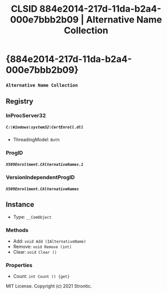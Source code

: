﻿---
title: "CLSID 884e2014-217d-11da-b2a4-000e7bbb2b09 | Alternative Name Collection"
excerpt: What is COM-Object CLSID 884e2014-217d-11da-b2a4-000e7bbb2b09?
---

# {884e2014-217d-11da-b2a4-000e7bbb2b09}

### `Alternative Name Collection`

## Registry


### InProcServer32

##### `C:\Windows\system32\CertEnroll.dll`
* ThreadingModel: `Both`

### ProgID

##### `X509Enrollment.CAlternativeNames.1`

### VersionIndependentProgID

##### `X509Enrollment.CAlternativeNames`

## Instance

* Type: `__ComObject`

### Methods

* Add: `void Add (IAlternativeName)`
* Remove: `void Remove (int)`
* Clear: `void Clear ()`

### Properties

* Count: `int Count () {get} `

MIT License. Copyright (c) 2021 Strontic.


